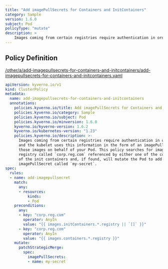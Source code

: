 ```yaml
---
title: "Add imagePullSecrets for Containers and InitContainers"
category: Sample
version: 1.6.0
subject: Pod
policyType: "mutate"
description: >
    Images coming from certain registries require authentication in order to pull them, and the kubelet uses this information in the form of an imagePullSecret to pull those images on behalf of your Pod. This policy searches for images coming from a registry called `corp.reg.com` referenced by either one of the containers or one  of the init containers and, if found, will mutate the Pod to add an imagePullSecret called `my-secret`.
---
```


## Policy Definition
<a href="https://github.com/kyverno/policies/raw/main//other/a/add-imagepullsecrets-for-containers-and-initcontainers/add-imagepullsecrets-for-containers-and-initcontainers.yaml" target="-blank">/other/a/add-imagepullsecrets-for-containers-and-initcontainers/add-imagepullsecrets-for-containers-and-initcontainers.yaml</a>

```yaml
apiVersion: kyverno.io/v1
kind: ClusterPolicy
metadata:
  name: add-imagepullsecrets-for-containers-and-initcontainers
  annotations:
    policies.kyverno.io/title: Add imagePullSecrets for Containers and InitContainers
    policies.kyverno.io/category: Sample
    policies.kyverno.io/subject: Pod
    policies.kyverno.io/minversion: 1.6.0
    kyverno.io/kyverno-version: 1.6.2
    kyverno.io/kubernetes-version: "1.23"
    policies.kyverno.io/description: >-
      Images coming from certain registries require authentication in order to pull them,
      and the kubelet uses this information in the form of an imagePullSecret to pull
      those images on behalf of your Pod. This policy searches for images coming from a
      registry called `corp.reg.com` referenced by either one of the containers or one 
      of the init containers and, if found, will mutate the Pod to add an
      imagePullSecret called `my-secret`.
spec:
  rules:
  - name: add-imagepullsecret
    match:
      any:
      - resources:
          kinds:
          - Pod
    preconditions:
      any:
      - key: "corp.reg.com"
        operator: AnyIn
        value: "{{ images.initContainers.*.registry || `[]` }}"
      - key: "corp.reg.com"          
        operator: AnyIn
        value: "{{ images.containers.*.registry }}"
    mutate:
      patchStrategicMerge:
        spec:
          imagePullSecrets:
          - name: my-secret

```
